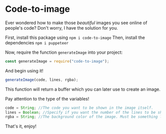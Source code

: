 
# Code-to-image

Ever wondered how to make those *beautiful* images you see online of people's code? Don't worry, I have the solution for you.

First, install this package using `npm i code-to-image`
Then, install the dependencies `npm i puppeteer`

Now, require the function `generateImage` into your project:
```ts
const generateImage = require("code-to-image");
```
And begin using it!

```ts
generateImage(code, lines, rgba);
```

This function will return a buffer which you can later use to create an image. 

Pay attention to the type of the variables!
```ts
code = String; //The code you want to be shown in the image itself.
lines = Boolean; //Specify if you want the number of the lines to be shown or not.
rgba = String; //The background color of the image. Must be something like this: rgba(1,1,1,1)
```

That's it, enjoy!